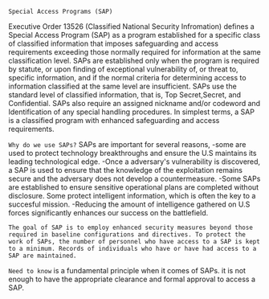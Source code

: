 `Special Access Programs (SAP)` 

Executive Order 13526 (Classified National Security Infromation) defines a Special Access Program (SAP) as a program established for a specific class of classified information that imposes safeguarding and access requirements exceeding those normally required for information at the same classification level. SAPs are established only when the program is required by statute, or upon finding of exceptional vulnerability of, or threat to, specific information, and if the normal criteria for determining access to information classified at the same level are insufficient. SAPs use the standard level of classified information, that is, Top Secret,Secret, and Confidential. SAPs also require an assigned nickname and/or codeword and Identification of any special handling procedures. In simplest terms, a SAP is a classified program with enhanced safeguarding and access requirements. 

`Why do we use SAPs?` 
SAPs are important for several reasons, 
  -some are used to protect technology breakthroughs and ensure the U.S maintains its leading technological edge. 
  -Once a adversary's vulnerability is discovered, a SAP is used to ensure that the knowledge of the exploitation remains secure and the adversary does not develop a 
    countermeasure. 
  -Some SAPs are established to ensure sensitive operational plans are completed without disclosure. Some protect intelligent information, which is often the key to a    
    succesful mission. 
  -Reducing the amount of intelligence gathered on U.S forces significantly enhances our success on the battlefield. 

`The goal of SAP is to employ enhanced security measures beyond those required in baseline configurations and directives. To protect the work of SAPs, the number of personnel who have access to a SAP is kept to a minimum. Records of individuals who have or have had access to a SAP are maintained.` 

`Need to know` is a fundamental principle when it comes of SAPs. it is not enough to have the appropriate clearance and formal approval to access a SAP. 


